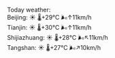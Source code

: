 Today weather:  
Beijing: ☀️   🌡️+29°C 🌬️↑11km/h  
Tianjin: ☀️   🌡️+30°C 🌬️↑11km/h  
Shijiazhuang: ☀️   🌡️+28°C 🌬️↖11km/h  
Tangshan: ☀️   🌡️+27°C 🌬️↗10km/h  
